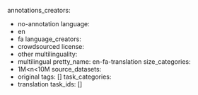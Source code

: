 annotations_creators:
- no-annotation
language:
- en
- fa
language_creators:
- crowdsourced
license:
- other
multilinguality:
- multilingual
pretty_name: en-fa-translation
size_categories:
- 1M<n<10M
source_datasets:
- original
tags: []
task_categories:
- translation
task_ids: []